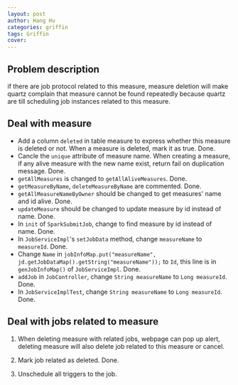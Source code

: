 ```yaml
---
layout: post
author: Hang Hu
categories: griffin
tags: Griffin 
cover: 
---
```


## Problem description

if there are job protocol related to this measure, measure deletion will make quartz complain that measure cannot be found repeatedly because quartz are till scheduling job instances related to this measure.

## Deal with measure

- Add a column `deleted` in table measure to express whether this measure is deleted or not. When a measure is deleted, mark it as true. Done.
- Cancle the `unique` attribute of measure name. When creating a measure, if any alive measure with the new name exist, return fail on duplication message. Done.
- `getAllMeasures` is changed to `getAllAliveMeasures`. Done.
- `getMeasureByName`, `deleteMeasureByName` are commented. Done.
- `getAllMeasureNameByOwner` should be changed to get measures' name and id alive. Done.
- `updateMeasure` should be changed to update measure by id instead of name. Done.
- In `init` of `SparkSubmitJob`, change to find measure by id instead of name. Done.
- In `JobServiceImpl`'s `setJobData` method, change `measureName` to `measureId`. Done.
- Change `Name` in `jobInfoMap.put("measureName", jd.getJobDataMap().getString("measureName"));` to `Id`, this line is in `genJobInfoMap()` of `JobServiceImpl`. Done.
- `addJob` in `JobController`, change `String measureName` to `Long measureId`. Done.
- In `JobServiceImplTest`, change `String measureName` to `Long measureId`. Done.
## Deal with jobs related to measure

1. When deleting measure with related jobs, webpage can pop up alert, deleting measure will also delete job related to this measure or cancel.

2. Mark job related as deleted. Done.
3. Unschedule all triggers to the job.

